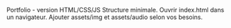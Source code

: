 Portfolio - version HTML/CSS/JS
Structure minimale. Ouvrir index.html dans un navigateur.
Ajouter assets/img et assets/audio selon vos besoins.
